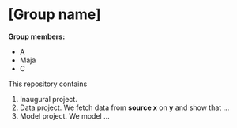 # \[Group name\]

**Group members:**
- A
- Maja
- C

This repository contains  
1. Inaugural project. 
2. Data project. We fetch data from **source x** on **y** and show that ...
3. Model project. We model ...
